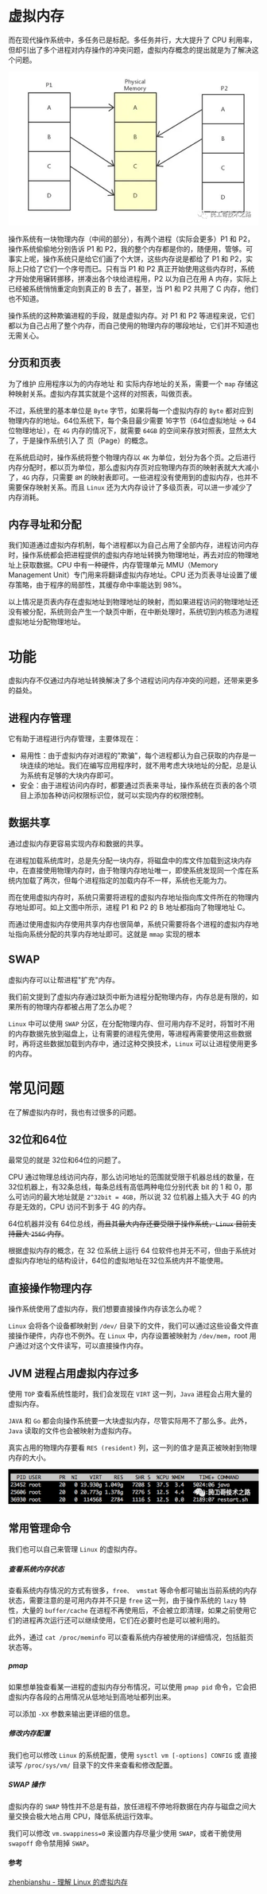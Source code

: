 # 虚拟内存

而在现代操作系统中，多任务已是标配。多任务并行，大大提升了 CPU 利用率，但却引出了多个进程对内存操作的冲突问题，虚拟内存概念的提出就是为了解决这个问题。

![图片](assets/640-9271974.png)

操作系统有一块物理内存（中间的部分），有两个进程（实际会更多）P1 和 P2，操作系统偷偷地分别告诉 P1 和 P2，我的整个内存都是你的，随便用，管够。可事实上呢，操作系统只是给它们画了个大饼，这些内存说是都给了 P1 和 P2，实际上只给了它们一个序号而已。只有当 P1 和 P2 真正开始使用这些内存时，系统才开始使用辗转挪移，拼凑出各个块给进程用，P2 以为自己在用 A 内存，实际上已经被系统悄悄重定向到真正的 B 去了，甚至，当 P1 和 P2 共用了 C 内存，他们也不知道。

操作系统的这种欺骗进程的手段，就是虚拟内存。对 P1 和 P2 等进程来说，它们都以为自己占用了整个内存，而自己使用的物理内存的哪段地址，它们并不知道也无需关心。



## 分页和页表

为了维护 应用程序以为的内存地址 和 实际内存地址的关系，需要一个 `map` 存储这种映射关系。虚拟内存其实就是个这样的对照表，叫做页表。

不过，系统里的基本单位是 `Byte` 字节，如果将每一个虚拟内存的 `Byte` 都对应到物理内存的地址。64位系统下，每个条目最少需要 16字节（64位虚拟地址 -> 64位物理地址），在 `4G` 内存的情况下，就需要 `64GB` 的空间来存放对照表，显然太大了，于是操作系统引入了 页（Page）的概念。

在系统启动时，操作系统将整个物理内存以 `4K` 为单位，划分为各个页。之后进行内存分配时，都以页为单位，那么虚拟内存页对应物理内存页的映射表就大大减小了，`4G` 内存，只需要 `8M` 的映射表即可。一些进程没有使用到的虚拟内存，也并不需要保存映射关系。而且 `Linux` 还为大内存设计了多级页表，可以进一步减少了内存消耗。



## 内存寻址和分配

我们知道通过虚拟内存机制，每个进程都以为自己占用了全部内存，进程访问内存时，操作系统都会把进程提供的虚拟内存地址转换为物理地址，再去对应的物理地址上获取数据。CPU 中有一种硬件，内存管理单元 MMU（Memory Management Unit）专门用来将翻译虚拟内存地址。CPU 还为页表寻址设置了缓存策略，由于程序的局部性，其缓存命中率能达到 98%。

以上情况是页表内存在虚拟地址到物理地址的映射，而如果进程访问的物理地址还没有被分配，系统则会产生一个缺页中断，在中断处理时，系统切到内核态为进程虚拟地址分配物理地址。





# 功能

虚拟内存不仅通过内存地址转换解决了多个进程访问内存冲突的问题，还带来更多的益处。



## 进程内存管理

它有助于进程进行内存管理，主要体现在：

- 易用性：由于虚拟内存对进程的"欺骗"，每个进程都认为自己获取的内存是一块连续的地址。我们在编写应用程序时，就不用考虑大块地址的分配，总是认为系统有足够的大块内存即可。
- 安全：由于进程访问内存时，都要通过页表来寻址，操作系统在页表的各个项目上添加各种访问权限标识位，就可以实现内存的权限控制。



## 数据共享

通过虚拟内存更容易实现内存和数据的共享。

在进程加载系统库时，总是先分配一块内存，将磁盘中的库文件加载到这块内存中，在直接使用物理内存时，由于物理内存地址唯一，即使系统发现同一个库在系统内加载了两次，但每个进程指定的加载内存不一样，系统也无能为力。

而在使用虚拟内存时，系统只需要将进程的虚拟内存地址指向库文件所在的物理内存地址即可。如上文图中所示，进程 P1 和 P2 的 B 地址都指向了物理地址 C。

而通过使用虚拟内存使用共享内存也很简单，系统只需要将各个进程的虚拟内存地址指向系统分配的共享内存地址即可。这就是 `mmap` 实现的根本



## SWAP

虚拟内存可以让帮进程"扩充"内存。

我们前文提到了虚拟内存通过缺页中断为进程分配物理内存，内存总是有限的，如果所有的物理内存都被占用了怎么办呢？

`Linux` 中可以使用 `SWAP` 分区，在分配物理内存、但可用内存不足时，将暂时不用的内存数据先放到磁盘上，让有需要的进程先使用，等进程再需要使用这些数据时，再将这些数据加载到内存中，通过这种交换技术，`Linux` 可以让进程使用更多的内存。







# 常见问题

在了解虚拟内存时，我也有过很多的问题。



## 32位和64位

最常见的就是 32位和64位的问题了。

CPU 通过物理总线访问内存，那么访问地址的范围就受限于机器总线的数量，在32位机器上，有32条总线，每条总线有高低两种电位分别代表 bit 的 1 和 0，那么可访问的最大地址就是 `2^32bit = 4GB`，所以说 32 位机器上插入大于 4G 的内存是无效的，CPU 访问不到多于 4G 的内存。

64位机器并没有 64位总线，~~而且其最大内存还要受限于操作系统，`Linux` 目前支持最大 `256G` 内存~~。

根据虚拟内存的概念，在 32 位系统上运行 64 位软件也并无不可，但由于系统对虚拟内存地址的结构设计，64位的虚拟地址在32位系统内并不能使用。



## 直接操作物理内存

操作系统使用了虚拟内存，我们想要直接操作内存该怎么办呢？

`Linux` 会将各个设备都映射到 `/dev/` 目录下的文件，我们可以通过这些设备文件直接操作硬件，内存也不例外。在 `Linux` 中，内存设置被映射为 `/dev/mem`，root 用户通过对这个文件读写，可以直接操作内存。



## JVM 进程占用虚拟内存过多

使用 `TOP` 查看系统性能时，我们会发现在 `VIRT` 这一列，`Java` 进程会占用大量的虚拟内存。

`JAVA` 和 `Go` 都会向操作系统要一大块虚拟内存，尽管实际用不了那么多。此外，`Java` 读取的文件也会被映射为虚拟内存。

真实占用的物理内存要看 `RES (resident)` 列，这一列的值才是真正被映射到物理内存的大小。

![图片](assets/640-20210818154810571.png)



## 常用管理命令

我们也可以自己来管理 `Linux` 的虚拟内存。

##### 查看系统内存状态

查看系统内存情况的方式有很多，`free、 vmstat` 等命令都可输出当前系统的内存状态，需要注意的是可用内存并不只是 `free` 这一列，由于操作系统的 `lazy` 特性，大量的 `buffer/cache` 在进程不再使用后，不会被立即清理，如果之前使用它们的进程再次运行还可以继续使用，它们在必要时也是可以被利用的。

此外，通过 `cat /proc/meminfo` 可以查看系统内存被使用的详细情况，包括脏页状态等。

##### pmap

如果想单独查看某一进程的虚拟内存分布情况，可以使用 `pmap pid` 命令，它会把虚拟内存各段的占用情况从低地址到高地址都列出来。

可以添加 `-XX` 参数来输出更详细的信息。

##### 修改内存配置

我们也可以修改 `Linux` 的系统配置，使用 `sysctl vm [-options] CONFIG` 或 直接读写 `/proc/sys/vm/` 目录下的文件来查看和修改配置。

##### SWAP 操作

虚拟内存的 `SWAP` 特性并不总是有益，放任进程不停地将数据在内存与磁盘之间大量交换会极大地占用 CPU，降低系统运行效率。

我们可以修改 `vm.swappiness=0` 来设置内存尽量少使用 `SWAP`，或者干脆使用 `swapoff` 命令禁用掉 `SWAP`。





#### 参考

[zhenbianshu - 理解 Linux 的虚拟内存](https://zhenbianshu.github.io/2018/11/understand_virtual_memory.html)